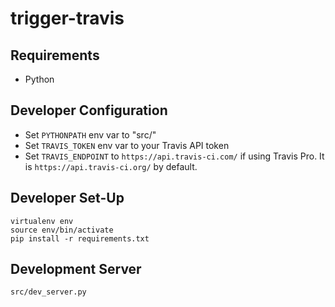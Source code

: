 # trigger-travis

## Requirements
* Python

## Developer Configuration
* Set `PYTHONPATH` env var to "src/"
* Set `TRAVIS_TOKEN` env var to your Travis API token
* Set `TRAVIS_ENDPOINT` to `https://api.travis-ci.com/` if using Travis Pro. It is `https://api.travis-ci.org/` by default.

## Developer Set-Up
```
virtualenv env
source env/bin/activate
pip install -r requirements.txt
```

## Development Server
```
src/dev_server.py
```
